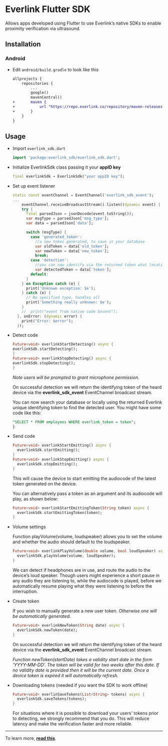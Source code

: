 # Everlink Flutter SDK

Allows apps developed using Flutter to use Everlink’s native SDKs to enable proximity verification via ultrasound.

## Installation

### Android

- Edit `android/build.gradle` to look like this

    ```diff
    allprojects {
        repositories {
            ...
            google()
            mavenCentral()
    +       maven {
    +           url "https://repo.everlink.co/repository/maven-releases/"
    +       }
        }
    }
    ```

## Usage

- Import `everlink_sdk.dart`
       
   ```dart
   import 'package:everlink_sdk/everlink_sdk.dart';
   ```

- Initialize EverlinkSdk class passing it your **appID key**

   ```dart
   final everlinkSdk = EverlinkSdk("your appID key");
   ```

- Set up event listener

  ```dart
  static const eventChannel = EventChannel('everlink_sdk_event');
  ...
      eventChannel.receiveBroadcastStream().listen((dynamic event) {
      try {
        final parsedJson = jsonDecode(event.toString());
        var msgType = parsedJson['msg_type'];
        var data = parsedJson['data'];

        switch (msgType) {
          case 'generated_token':
            //a new token generated, to save in your database
            var oldToken = data['old_token'];
            var newToken = data['new_token'];
            break;
          case 'detection':
            //you can now identify via the returned token what location/device was heard
            var detectedToken = data['token'];
          default:
        }
      } on Exception catch (e) {
        print('Unknown exception: $e');
      } catch (e) {
        // No specified type, handles all
        print('Something really unknown: $e');
      }
      //  print("event from native code $event");
    }, onError: (dynamic error) {
      print("Error: $error");
    });
  ```

- Detect code
  ```dart
  Future<void> everlinkStartDetecting() async {
  everlinkSdk.startDetecting();
  }
  Future<void> everlinkStopDetecting() async {
  everlinkSdk.stopDetecting();
  }
  ```
  
  *Note users will be prompted to grant microphone permission.*

  On successful detection we will return the identifying token of the heard device via the **everlink_sdk_event** EventChannel broadcast stream.

  ‍You can now search your database or locally using the returned Everlink unique identifying token to find the detected user. You might have some code like this:

  ```sql
  "SELECT * FROM employees WHERE everlink_token = token";
  }
  ```

- Send code
  ```dart
  Future<void> everlinkStartEmitting() async {
    everlinkSdk.startEmitting();
  }
  Future<void> everlinkStopEmitting() async {
    everlinkSdk.stopEmitting();
  }
  ```

  This will cause the device to start emitting the audiocode of the latest token generated on the device.

  You can alternatively pass a token as an argument and its audiocode will play, as shown below:

  ```dart
  Future<void> everlinkStartEmittingToken(String token) async {
    everlinkSdk.startEmittingToken(token);
  }
  ```

- Volume settings

  Function playVolume(volume, loudspeaker) allows you to set the volume and whether the audio should default to the loudspeaker.

  ```dart
  Future<void> everlinkPlayVolume(double volume, bool loudSpeaker) async {
    everlinkSdk.playVolume(volume, loudSpeaker);
  }
  ```

  We can detect if headphones are in use, and route the audio to the device’s loud speaker. Though users might experience a short pause in any audio they are listening to, while the audiocode is played, before we automatically resume playing what they were listening to before the interruption.

- Create token

  If you wish to manually generate a new user token. *Otherwise one will be automatically generated.*

  ```dart
  Future<void> everlinkNewToken(String date) async {
    everlinkSdk.newToken(date);
  }
  ```

  On successful detection we will return the identifying token of the heard device via the **everlink_sdk_event** EventChannel broadcast stream.

  *Function newToken(startDate) takes a validity start date in the form 'YYYY-MM-DD’. The token will be valid for two weeks after this date. If no validity date is provided then it will be the current date.  Once a device token is expired it will automatically refresh.*

- Downloading tokens (needed if you want the SDK to work offline)

  ```dart
  Future<void> everlinSaveTokens(List<String> tokens) async {
    everlinkSdk.saveTokens(tokens);
  }
  ```

  For situations where it is possible to download your users' tokens prior to detecting, we strongly recommend that you do. This will reduce latency and make the verification faster and more reliable.

---

To learn more, **[read this](https://developer.everlink.co/developer-documention/android)**.
